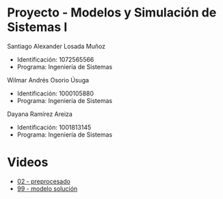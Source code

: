 # Proyecto - Modelos y Simulación de Sistemas I

Santiago Alexander Losada Muñoz  
  - Identificación: 1072565566  
  - Programa: Ingeniería de Sistemas

Wilmar Andrés Osorio Úsuga  
  - Identificación: 1000105880  
  - Programa: Ingeniería de Sistemas

Dayana Ramírez Areiza  
  - Identificación: 1001813145  
  - Programa: Ingeniería de Sistemas

# Videos

- [02 - preprocesado](https://youtu.be/t0xEZuyXfBs)
- [99 - modelo solución](https://youtu.be/CM51e2pGdfI)
